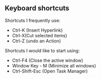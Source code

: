 ## Keyboard shortcuts
Shortcuts I frequently use: 
- Ctrl-K (Insert Hyperlink)
- Ctrl-X(Cut selected items)
- Ctrl-Z (undo an Action)

Shortcuts I would like to start using: 
- Ctrl-F4 (Close the active window)
- Window Key - M (Minimize all windows)
- Ctrl-Shift-Esc (Open Task Manager)
